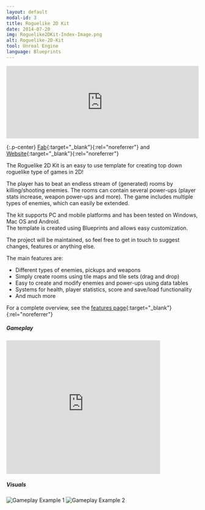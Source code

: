 ```yaml
---
layout: default
modal-id: 3
title: Roguelike 2D Kit
date: 2014-07-20
img: Roguelike2DKit-Index-Image.png
alt: Roguelike-2D-Kit
tool: Unreal Engine
language: Blueprints
---
```


<iframe src="https://widgets.gamejolt.com/package/v1?key=i2dzMirW&theme=dark" frameborder="0" width="100%" height="190"></iframe>  

{:.p-center}
[Fab][fab]{:target="_blank"}{:rel="noreferrer"} and [Website][website]{:target="_blank"}{:rel="noreferrer"}

The Roguelike 2D Kit is an easy to use template for creating top down roguelike type of games in 2D!

The player has to beat an endless stream of (generated) rooms by killing/shooting enemies.
The rooms can contain several power-ups (player stats increase, weapon power-ups and more).
The game includes multiple types of enemies, which can easily be extended.

The kit supports PC and mobile platforms and has been tested on Windows, Mac OS and Android.        
The template is created using Blueprints and allows easy customization.
 
The project will be maintained, so feel free to get in touch to suggest changes, features or anything else.

The main features are:
- Different types of enemies, pickups and weapons
- Simply create rooms using tile maps and tile sets (drag and drop)
- Easy to create and modify enemies and power-ups using data tables
- Systems for health, player statistics, score and save/load functionality
- And much more

For a complete overview, see the [features page][feature-page]{:target="_blank"}{:rel="noreferrer"}

##### Gameplay

<DIV class="figure-block">
    <iframe width="80%" height="350" src="https://www.youtube.com/embed/Oq-Ryr-IpX8" frameborder="0" allowfullscreen></iframe>
</DIV>

##### Visuals

<img src="{{site.baseurl}}/assets/images/roguelike_2d_kit/GameplayExample1.png" class="img-responsive img-centered" alt="Gameplay Example 1"/>
<img src="{{site.baseurl}}/assets/images/roguelike_2d_kit/GameplayExample2.png" class="img-responsive img-centered" alt="Gameplay Example 2"/>

[fab]: https://www.fab.com/listings/5a047a3e-c7fb-4857-85cb-0cac226a1a95
[website]: https://gracesgames.com/Roguelike2DKit/
[feature-page]:https://gracesgames.com/Roguelike2DKit/features/
